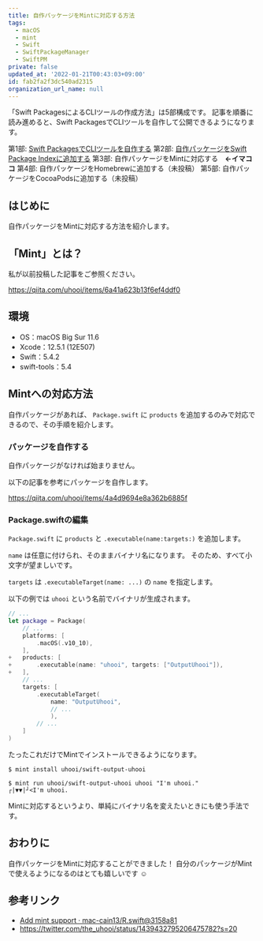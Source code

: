 ```yaml
---
title: 自作パッケージをMintに対応する方法
tags:
  - macOS
  - mint
  - Swift
  - SwiftPackageManager
  - SwiftPM
private: false
updated_at: '2022-01-21T00:43:03+09:00'
id: fab2fa2f3dc540ad2315
organization_url_name: null
---
```

「Swift PackagesによるCLIツールの作成方法」は5部構成です。
記事を順番に読み進めると、Swift PackagesでCLIツールを自作して公開できるようになります。

第1部: [Swift PackagesでCLIツールを自作する](https://qiita.com/uhooi/items/4a4d9694e8a362b6885f)
第2部: [自作パッケージをSwift Package Indexに追加する](https://qiita.com/uhooi/items/689801dad2cf2e0a37b4)
第3部: 自作パッケージをMintに対応する　__←イマココ__
第4部: 自作パッケージをHomebrewに追加する（未投稿）
第5部: 自作パッケージをCocoaPodsに追加する（未投稿）

## はじめに

自作パッケージをMintに対応する方法を紹介します。

## 「Mint」とは？

私が以前投稿した記事をご参照ください。

https://qiita.com/uhooi/items/6a41a623b13f6ef4ddf0

## 環境

- OS：macOS Big Sur 11.6
- Xcode：12.5.1 (12E507)
- Swift：5.4.2
- swift-tools：5.4

## Mintへの対応方法

自作パッケージがあれば、 `Package.swift` に `products` を追加するのみで対応できるので、その手順を紹介します。

### パッケージを自作する

自作パッケージがなければ始まりません。

以下の記事を参考にパッケージを自作します。

https://qiita.com/uhooi/items/4a4d9694e8a362b6885f

### Package.swiftの編集

`Package.swift` に `products` と `.executable(name:targets:)` を追加します。

`name` は任意に付けられ、そのままバイナリ名になります。
そのため、すべて小文字が望ましいです。

`targets` は `.executableTarget(name: ...)` の `name` を指定します。 

以下の例では `uhooi` という名前でバイナリが生成されます。

```diff_swift:Package.swift
// ...
let package = Package(
    // ...
    platforms: [
        .macOS(.v10_10),
    ],
+   products: [
+       .executable(name: "uhooi", targets: ["OutputUhooi"]),
+   ],
    // ...
    targets: [
        .executableTarget(
            name: "OutputUhooi",
            // ...
            ),
        // ...
    ]
)
```

たったこれだけでMintでインストールできるようになります。

```shell-session
$ mint install uhooi/swift-output-uhooi

$ mint run uhooi/swift-output-uhooi uhooi "I'm uhooi."
┌|▼▼|┘<I'm uhooi.
```

Mintに対応するというより、単純にバイナリ名を変えたいときにも使う手法です。

## おわりに

自作パッケージをMintに対応することができました！
自分のパッケージがMintで使えるようになるのはとても嬉しいです :relaxed:

## 参考リンク

- [Add mint support · mac-cain13/R.swift@3158a81](https://github.com/mac-cain13/R.swift/commit/3158a813cfffceb5364abcd42f4e288fe86a56a3)
- https://twitter.com/the_uhooi/status/1439432795206475782?s=20
